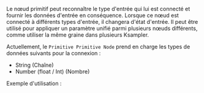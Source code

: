 Le nœud primitif peut reconnaître le type d'entrée qui lui est connecté et fournir les données d'entrée en conséquence. Lorsque ce nœud est connecté à différents types d'entrée, il changera d'état d'entrée. Il peut être utilisé pour appliquer un paramètre unifié parmi plusieurs nœuds différents, comme utiliser la même graine dans plusieurs Ksampler.

Actuellement, le `Primitive Primitive Node` prend en charge les types de données suivants pour la connexion :
- String (Chaîne)
- Number (float / Int) (Nombre)

Exemple d'utilisation :

